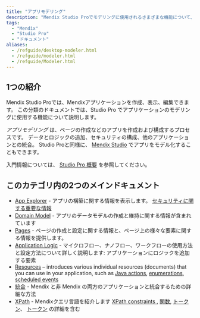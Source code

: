 ```yaml
---
title: "アプリモデリング"
description: "Mendix Studio Proでモデリングに使用されるさまざまな機能について、ドキュメントテンプレート、ドメインモデル、マイクロフロー、モジュール、ページ、セキュリティなどについて説明します。"
tags:
  - "Mendix"
  - "Studio Pro"
  - "ドキュメント"
aliases:
  - /refguide/desktop-modeler.html
  - /refguide/modeler.html
  - /refguide/Modeler.html
---
```


## 1つの紹介

Mendix Studio Proでは、Mendixアプリケーションを作成、表示、編集できます。 この分類のドキュメントでは、Studio Pro でアプリケーションのモデリングに使用する機能について説明します。

*アプリモデリング* は、ページの作成などのアプリを作成および構成するプロセスです。 データとロジックの追加、セキュリティの構成、他のアプリケーションとの統合。 Studio Proと同様に、 [Mendix Studio](/studio/) でアプリをモデル化することもできます。

入門情報については、 [Studio Pro 概要](studio-pro-overview) を参照してください。

## このカテゴリ内の2つのメインドキュメント

* [App Explorer](project-explorer) - アプリの構築に関する情報を表示します。 [セキュリティに関する重要な情報](security)
* [Domain Model](domain-model) - アプリのデータモデルの作成と維持に関する情報が含まれています
* [Pages](pages) - ページの作成と設定に関する情報と、ページ上の様々な要素に関する情報を提供します。
* [Application Logic](application-logic) - マイクロフロー、ナノフロー、ワークフローの使用方法と設定方法について詳しく説明します: アプリケーションにロジックを追加する要素
* [Resources](resources) – introduces various individual resources (documents) that you can use in your application, such as [Java actions](java-actions), [enumerations](enumerations), [scheduled events](scheduled-events)
* [統合](integration) - Mendix と非 Mendix の両方のアプリケーションと統合するための詳細な方法
* [XPath](xpath) - Mendixクエリ言語を紹介します [ XPath constraints ](xpath) , [関数](xpath-constraints), [トークン](xpath-query-functions)、 [トークン](xpath-tokens) の詳細を含む

